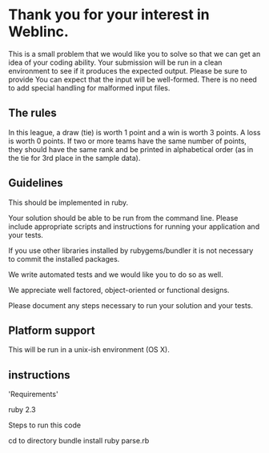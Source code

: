Thank you for your interest in Weblinc.
===========================================

This is a small problem that we would like you to solve so that we can get an idea of your coding ability.
Your submission will be run in a clean environment to see if it produces the expected output.
Please be sure to provide
You can expect that the input will be well-formed. There is no need to add
special handling for malformed input files.

The rules
---------
In this league, a draw (tie) is worth 1 point and a win is worth 3 points. A
loss is worth 0 points. If two or more teams have the same number of points,
they should have the same rank and be printed in alphabetical order (as in the
tie for 3rd place in the sample data).

Guidelines
-----------
This should be implemented in ruby.

Your solution should be able to be run from the command line. Please include appropriate scripts and instructions for
running your application and your tests.

If you use other libraries installed by rubygems/bundler it is not necessary to
commit the installed packages.

We write automated tests and we would like you to do so as well.

We appreciate well factored, object-oriented or functional designs.

Please document any steps necessary to run your solution and your tests.

Platform support
----------------
This will be run in a unix-ish environment (OS X).

instructions
---------------
'Requirements'

ruby 2.3

Steps to run this code

cd to directory
bundle install
ruby parse.rb
